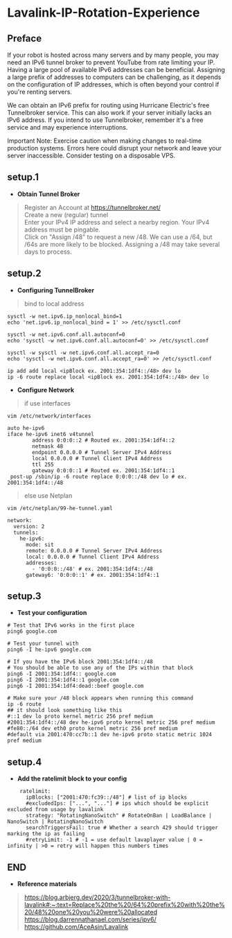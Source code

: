 # Lavalink-IP-Rotation-Experience

## Preface

If your robot is hosted across many servers and by many people, you may need an IPv6 tunnel broker to prevent YouTube from rate limiting your IP. Having a large pool of available IPv6 addresses can be beneficial. Assigning a large prefix of addresses to computers can be challenging, as it depends on the configuration of IP addresses, which is often beyond your control if you're renting servers.

We can obtain an IPv6 prefix for routing using Hurricane Electric's free Tunnelbroker service. This can also work if your server initially lacks an IPv6 address. If you intend to use Tunnelbroker, remember it's a free service and may experience interruptions.

Important Note: Exercise caution when making changes to real-time production systems. Errors here could disrupt your network and leave your server inaccessible. Consider testing on a disposable VPS.

## setup.1
- **Obtain Tunnel Broker**  
> Register an Account at https://tunnelbroker.net/  
> Create a new (regular) tunnel  
> Enter your IPv4 IP address and select a nearby region. Your IPv4 address must be pingable.  
> Click on "Assign /48" to request a new /48. We can use a /64, but /64s are more likely to be blocked. Assigning a /48 may take several days to process.  

## setup.2
- **Configuring TunnelBroker**
> bind to local address
```sh=
sysctl -w net.ipv6.ip_nonlocal_bind=1
echo 'net.ipv6.ip_nonlocal_bind = 1' >> /etc/sysctl.conf

sysctl -w net.ipv6.conf.all.autoconf=0
echo 'sysctl -w net.ipv6.conf.all.autoconf=0' >> /etc/sysctl.conf

sysctl -w sysctl -w net.ipv6.conf.all.accept_ra=0
echo 'sysctl -w net.ipv6.conf.all.accept_ra=0' >> /etc/sysctl.conf

ip add add local <ipBlock ex. 2001:354:1df4::/48> dev lo
ip -6 route replace local <ipBlock ex. 2001:354:1df4::/48> dev lo
```
- **Configure Network**
> if use interfaces 
```sh=
vim /etc/network/interfaces
```
```sh=
auto he-ipv6
iface he-ipv6 inet6 v4tunnel
        address 0:0:0::2 # Routed ex. 2001:354:1df4::2
        netmask 48
        endpoint 0.0.0.0 # Tunnel Server IPv4 Address
        local 0.0.0.0 # Tunnel Client IPv4 Address
        ttl 255
        gateway 0:0:0::1 # Routed ex. 2001:354:1df4::1
 post-up /sbin/ip -6 route replace 0:0:0::/48 dev lo # ex. 2001:354:1df4::/48
```
> else use Netplan
```sh=
vim /etc/netplan/99-he-tunnel.yaml
```
```sh=
network:
  version: 2
  tunnels:
    he-ipv6:
      mode: sit
      remote: 0.0.0.0 # Tunnel Server IPv4 Address
      local: 0.0.0.0 # Tunnel Client IPv4 Address
      addresses:
        - '0:0:0::/48' # ex. 2001:354:1df4::/48
      gateway6: '0:0:0::1' # ex. 2001:354:1df4::1
```

## setup.3
- **Test your configuration**
```sh=
# Test that IPv6 works in the first place
ping6 google.com

# Test your tunnel with
ping6 -I he-ipv6 google.com

# If you have the IPv6 block 2001:354:1df4::/48
# You should be able to use any of the IPs within that block
ping6 -I 2001:354:1df4:: google.com
ping6 -I 2001:354:1df4::1 google.com
ping6 -I 2001:354:1df4:dead::beef google.com

# Make sure your /48 block appears when running this command
ip -6 route
## it should look something like this
#::1 dev lo proto kernel metric 256 pref medium
#2001:354:1df4::/48 dev he-ipv6 proto kernel metric 256 pref medium
#fe80::/64 dev eth0 proto kernel metric 256 pref medium
#default via 2001:470:cc7b::1 dev he-ipv6 proto static metric 1024 pref medium
```

## setup.4
- **Add the ratelimit block to your config**
```yml= 
    ratelimit:
      ipBlocks: ["2001:470:fc39::/48"] # list of ip blocks
      #excludedIps: ["...", "..."] # ips which should be explicit excluded from usage by lavalink
      strategy: "RotatingNanoSwitch" # RotateOnBan | LoadBalance | NanoSwitch | RotatingNanoSwitch
      searchTriggersFail: true # Whether a search 429 should trigger marking the ip as failing
      #retryLimit: -1 # -1 = use default lavaplayer value | 0 = infinity | >0 = retry will happen this numbers times
```
## END
- **Reference materials**

> https://blog.arbjerg.dev/2020/3/tunnelbroker-with-lavalink#:~:text=Replace%20the%20/64%20prefix%20with%20the%20/48%20one%20you%20were%20allocated
> https://blog.darrennathanael.com/series/ipv6/
> https://github.com/AceAsin/Lavalink
